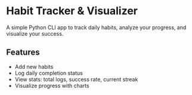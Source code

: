 # Habit Tracker & Visualizer

A simple Python CLI app to track daily habits, analyze your progress, and visualize your success.

## Features

- Add new habits
- Log daily completion status
- View stats: total logs, success rate, current streak
- Visualize progress with charts
